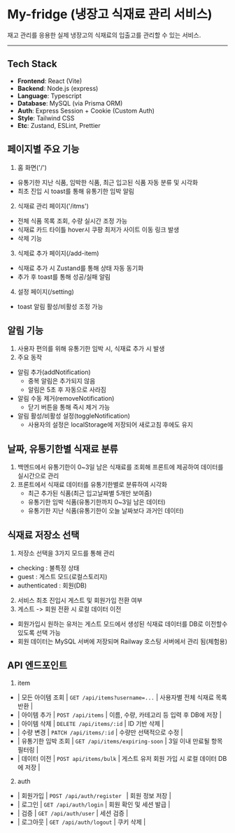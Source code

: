 # My-fridge (냉장고 식재료 관리 서비스)

재고 관리를 응용한 실제 냉장고의 식재료의 입출고를 관리할 수 있는 서비스.

---

## Tech Stack

- **Frontend**: React (Vite)
- **Backend**: Node.js (express)
- **Language**: Typescript
- **Database**: MySQL (via Prisma ORM)
- **Auth**: Express Session + Cookie (Custom Auth)
- **Style**: Tailwind CSS
- **Etc**: Zustand, ESLint, Prettier

## 페이지별 주요 기능
1. 홈 화면('/')
  - 유통기한 지난 식품, 임박한 식품, 최근 입고된 식품 자동 분류 및 시각화
  - 최초 진입 시 toast를 통해 유통기한 임박 알림
2. 식재료 관리 페이지('/itms')
  - 전체 식품 목록 조회, 수량 실시간 조정 가능
  - 식재료 카드 타이틀 hover시 쿠팡 최저가 사이트 이동 링크 발생
  - 삭제 기능
3. 식제료 추가 페이지(/add-item)
  - 식재료 추가 시 Zustand를 통해 상태 자동 동기화
  - 추가 후 toast를 통해 성공/실패 알림
4. 설정 페이지(/setting)
  - toast 알림 활성/비활성 조정 가능

## 알림 기능
1. 사용자 편의를 위해 유통기한 임박 시, 식재료 추가 시 발생
2. 주요 동작
  - 알림 추가(addNotification)
    - 중복 알림은 추가되지 않음
    - 알림은 5초 후 자동으로 사라짐
  - 알림 수동 제거(removeNotification)
    - 닫기 버튼을 통해 즉시 제거 가능
  - 알림 활성/비활성 설정(toggleNotification)
    - 사용자의 설정은 localStorage에 저장되어 새로고침 후에도 유지

## 날짜, 유통기한별 식재료 분류
1. 백엔드에서 유통기한이 0~3일 남은 식재료를 조회해 프론트에 제공하여 데이터를 실시간으로 관리
2. 프론트에서 식재료 데이터를 유통기한별로 분류하여 시각화
   - 최근 추가된 식품(최근 입고날짜별 5개만 보여줌)
   - 유통기한 임박 식품(유통기한까지 0~3일 남은 데이터)
   - 유통기한 지난 식품(유통기한이 오늘 날짜보다 과거인 데이터)

## 식재료 저장소 선택 
1. 저장소 선택을 3가지 모드를 통해 관리
  - checking : 불특정 상태
  - guest : 게스트 모드(로컬스토리지)
  - authenticated : 회원(DB)
2. 서비스 최초 진입시 게스트 및 회원가입 전환 여부
3. 게스트 -> 회원 전환 시 로컬 데이터 이전
  - 회원가입시 원하는 유저는 게스트 모드에서 생성된 식재료 데이터를 DB로 이전할수 있도록 선택 가능
  - 회원 데이터는 MySQL 서버에 저장되며 Railway 호스팅 서버에서 관리 됨(체험용)

## API 엔드포인트
1. item
  - | 모든 아이템 조회 | `GET /api/items?username=...` | 사용자별 전체 식재료 목록 반환 |
  - | 아이템 추가 | `POST /api/items` | 이름, 수량, 카테고리 등 입력 후 DB에 저장 |
  - | 아이템 삭제 | `DELETE /api/items/:id` | ID 기반 삭제 |
  - | 수량 변경 | `PATCH /api/items/:id` | 수량만 선택적으로 수정 |
  - | 유통기한 임박 조회 | `GET /api/items/expiring-soon` | 3일 이내 만료될 항목 필터링 |
  - | 데이터 이전 | `POST api/items/bulk` | 게스트 유저 회원 가입 시 로컬 데이터 DB에 저장 |
2. auth
  - | 회원가입 | `POST /api/auth/register ` | 회원 정보 저장 |
  - | 로그인 | `GET /api/auth/login` | 회원 확인 및 세션 발급 |
  - | 검증 | `GET /api/auth/user` | 세션 검증 |
  - | 로그아웃 | `GET /api/auth/logout` | 쿠키 삭제 |




